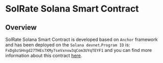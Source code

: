 # SolRate Solana Smart Contract

## Overview

SolRate Solana Smart Contract is developed based on `Anchor` framework and has been deployed on the `Solana devnet`.`Program ID` is:
`FxDgbzSHngd27THEs7XMy7seVxnvw3qCom3UYqTEYF1` and you can find more information about this contract [here](https://explorer.solana.com/address/FxDgbzSHngd27THEs7XMy7seVxnvw3qCom3UYqTEYF1Z?cluster=devnet).
